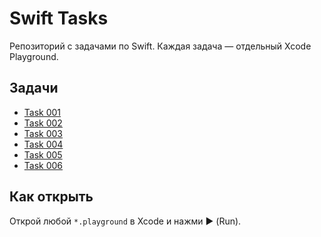# Swift Tasks

Репозиторий с задачами по Swift. Каждая задача — отдельный Xcode Playground.

## Задачи
- [Task 001](Task-001.playground/Contents.swift)
- [Task 002](Task-002.playground/Contents.swift)
- [Task 003](Task-003.playground/Contents.swift)
- [Task 004](Task-004.playground/Contents.swift)
- [Task 005](Task-005.playground/Contents.swift)
- [Task 006](Task-006.playground/Contents.swift)

## Как открыть
Открой любой `*.playground` в Xcode и нажми ▶️ (Run).
